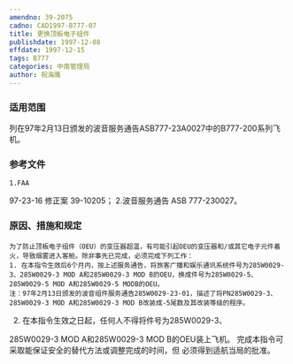 ```yaml
---
amendno: 39-2075
cadno: CAD1997-B777-07
title: 更换顶板电子组件
publishdate: 1997-12-08
effdate: 1997-12-15
tags: B777
categories: 中南管理局
author: 祝海鹰
---
```


### 适用范围 
列在97年2月13日颁发的波音服务通告ASB777-23A0027中的B777-200系列飞机。

<!--more-->
### 参考文件
    1.FAA 
97-23-16 修正案 39-10205；
    2.波音服务通告 ASB 777-230027。

### 原因、措施和规定 
    为了防止顶板电子组件（OEU）的变压器超温，有可能引起OEU的变压器和/或其它电子元件着火，导致烟雾进入客舱。除非事先已完成，必须完成下列工作： 
    1. 在本指令生效后6个月内，按上述服务通告，将旅客广播和娱乐通讯系统件号为285W0029-3、285W0029-3 MOD A和285W0029-3 MOD B的OEU，换成件号为285W0029-5、285W0029-5 MOD A和285W0029-5 MODB的OEU。
    注：97年2月13日颁发的波音组件服务通告285W0029-23-01，描述了将PN285W0029-3、285W0029-3 MOD A和285W0029-3 MOD B改装成-5尾数及其改装等级的程序。 
2. 在本指令生效之日起，任何人不得将件号为285W0029-3、
  
285W0029-3 MOD A和285W0029-3 MOD B的OEU装上飞机。      完成本指令可采取能保证安全的替代方法或调整完成的时间，但
必须得到适航当局的批准。
